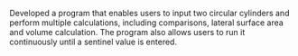 Developed a program that enables users to input two circular cylinders and perform multiple calculations, including comparisons, lateral surface area and volume calculation. The program also allows users to run it continuously until a sentinel value is entered.
